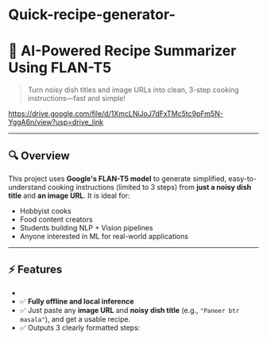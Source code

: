 # Quick-recipe-generator-

# 🍳 AI-Powered Recipe Summarizer Using FLAN-T5

> Turn noisy dish titles and image URLs into clean, 3-step cooking instructions—fast and simple!

https://drive.google.com/file/d/1XmcLNiJoJ7dFxTMc5tc9pFm5N-YggA6n/view?usp=drive_link

---

## 🔍 Overview

This project uses **Google's FLAN-T5 model** to generate simplified, easy-to-understand cooking instructions (limited to 3 steps) from **just a noisy dish title** and **an image URL**. It is ideal for:

- Hobbyist cooks
- Food content creators
- Students building NLP + Vision pipelines
- Anyone interested in ML for real-world applications

---

## ⚡ Features

- 
- ✅ **Fully offline and local inference**
- ✅ Just paste any **image URL** and **noisy dish title** (e.g., `"Paneer btr masala"`), and get a usable recipe.
- ✅ Outputs 3 clearly formatted steps:  
